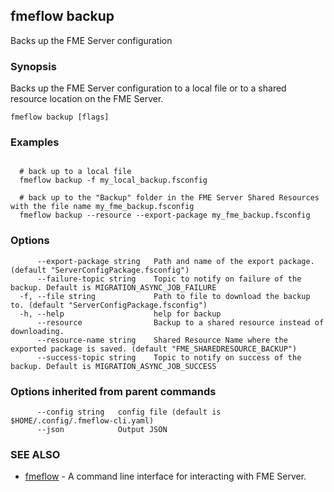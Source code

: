 ## fmeflow backup

Backs up the FME Server configuration

### Synopsis

Backs up the FME Server configuration to a local file or to a shared resource location on the FME Server.

```
fmeflow backup [flags]
```

### Examples

```

  # back up to a local file
  fmeflow backup -f my_local_backup.fsconfig
	
  # back up to the "Backup" folder in the FME Server Shared Resources with the file name my_fme_backup.fsconfig
  fmeflow backup --resource --export-package my_fme_backup.fsconfig
```

### Options

```
      --export-package string   Path and name of the export package. (default "ServerConfigPackage.fsconfig")
      --failure-topic string    Topic to notify on failure of the backup. Default is MIGRATION_ASYNC_JOB_FAILURE
  -f, --file string             Path to file to download the backup to. (default "ServerConfigPackage.fsconfig")
  -h, --help                    help for backup
      --resource                Backup to a shared resource instead of downloading.
      --resource-name string    Shared Resource Name where the exported package is saved. (default "FME_SHAREDRESOURCE_BACKUP")
      --success-topic string    Topic to notify on success of the backup. Default is MIGRATION_ASYNC_JOB_SUCCESS
```

### Options inherited from parent commands

```
      --config string   config file (default is $HOME/.config/.fmeflow-cli.yaml)
      --json            Output JSON
```

### SEE ALSO

* [fmeflow](fmeflow.md)	 - A command line interface for interacting with FME Server.

